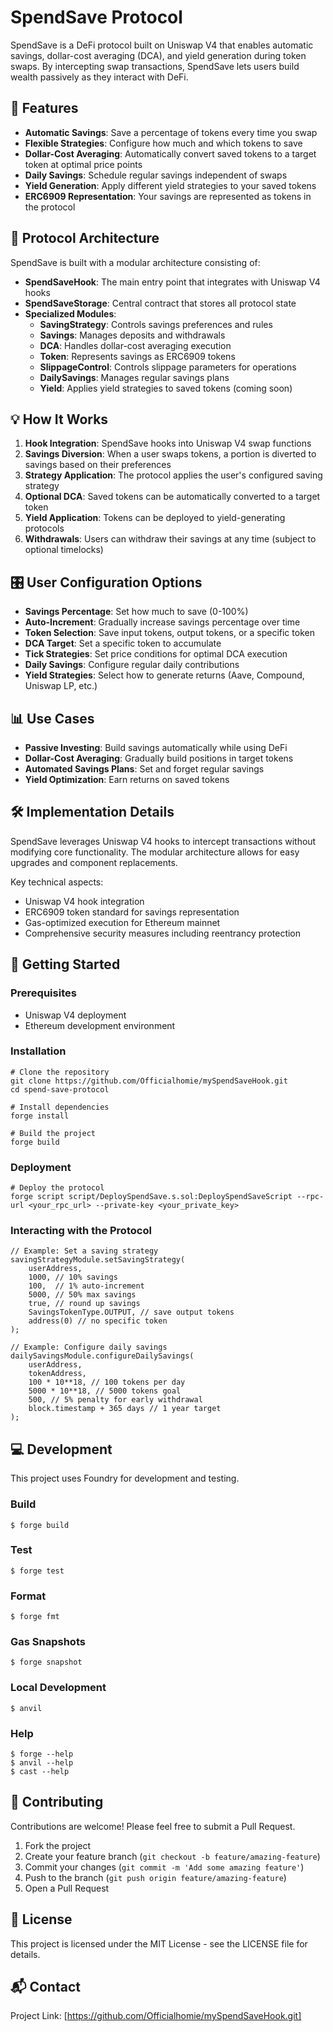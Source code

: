 # SpendSave Protocol

SpendSave is a DeFi protocol built on Uniswap V4 that enables automatic savings, dollar-cost averaging (DCA), and yield generation during token swaps. By intercepting swap transactions, SpendSave lets users build wealth passively as they interact with DeFi.

## 🌟 Features

- **Automatic Savings**: Save a percentage of tokens every time you swap
- **Flexible Strategies**: Configure how much and which tokens to save
- **Dollar-Cost Averaging**: Automatically convert saved tokens to a target token at optimal price points
- **Daily Savings**: Schedule regular savings independent of swaps
- **Yield Generation**: Apply different yield strategies to your saved tokens
- **ERC6909 Representation**: Your savings are represented as tokens in the protocol

## 📐 Protocol Architecture

SpendSave is built with a modular architecture consisting of:

- **SpendSaveHook**: The main entry point that integrates with Uniswap V4 hooks
- **SpendSaveStorage**: Central contract that stores all protocol state
- **Specialized Modules**:
  - **SavingStrategy**: Controls savings preferences and rules
  - **Savings**: Manages deposits and withdrawals
  - **DCA**: Handles dollar-cost averaging execution
  - **Token**: Represents savings as ERC6909 tokens
  - **SlippageControl**: Controls slippage parameters for operations
  - **DailySavings**: Manages regular savings plans
  - **Yield**: Applies yield strategies to saved tokens (coming soon)

## 💡 How It Works

1. **Hook Integration**: SpendSave hooks into Uniswap V4 swap functions
2. **Savings Diversion**: When a user swaps tokens, a portion is diverted to savings based on their preferences
3. **Strategy Application**: The protocol applies the user's configured saving strategy
4. **Optional DCA**: Saved tokens can be automatically converted to a target token
5. **Yield Application**: Tokens can be deployed to yield-generating protocols
6. **Withdrawals**: Users can withdraw their savings at any time (subject to optional timelocks)

## 🎛️ User Configuration Options

- **Savings Percentage**: Set how much to save (0-100%)
- **Auto-Increment**: Gradually increase savings percentage over time
- **Token Selection**: Save input tokens, output tokens, or a specific token
- **DCA Target**: Set a specific token to accumulate
- **Tick Strategies**: Set price conditions for optimal DCA execution
- **Daily Savings**: Configure regular daily contributions
- **Yield Strategies**: Select how to generate returns (Aave, Compound, Uniswap LP, etc.)

## 📊 Use Cases

- **Passive Investing**: Build savings automatically while using DeFi
- **Dollar-Cost Averaging**: Gradually build positions in target tokens
- **Automated Savings Plans**: Set and forget regular savings
- **Yield Optimization**: Earn returns on saved tokens

## 🛠️ Implementation Details

SpendSave leverages Uniswap V4 hooks to intercept transactions without modifying core functionality. The modular architecture allows for easy upgrades and component replacements.

Key technical aspects:
- Uniswap V4 hook integration
- ERC6909 token standard for savings representation
- Gas-optimized execution for Ethereum mainnet
- Comprehensive security measures including reentrancy protection

## 🚀 Getting Started

### Prerequisites

- Uniswap V4 deployment
- Ethereum development environment

### Installation

```shell
# Clone the repository
git clone https://github.com/Officialhomie/mySpendSaveHook.git
cd spend-save-protocol

# Install dependencies
forge install

# Build the project
forge build
```

### Deployment

```shell
# Deploy the protocol
forge script script/DeploySpendSave.s.sol:DeploySpendSaveScript --rpc-url <your_rpc_url> --private-key <your_private_key>
```

### Interacting with the Protocol

```solidity
// Example: Set a saving strategy
savingStrategyModule.setSavingStrategy(
    userAddress,
    1000, // 10% savings
    100,  // 1% auto-increment
    5000, // 50% max savings
    true, // round up savings
    SavingsTokenType.OUTPUT, // save output tokens
    address(0) // no specific token
);

// Example: Configure daily savings
dailySavingsModule.configureDailySavings(
    userAddress,
    tokenAddress,
    100 * 10**18, // 100 tokens per day
    5000 * 10**18, // 5000 tokens goal
    500, // 5% penalty for early withdrawal
    block.timestamp + 365 days // 1 year target
);
```

## 💻 Development

This project uses Foundry for development and testing.

### Build

```shell
$ forge build
```

### Test

```shell
$ forge test
```

### Format

```shell
$ forge fmt
```

### Gas Snapshots

```shell
$ forge snapshot
```

### Local Development

```shell
$ anvil
```

### Help

```shell
$ forge --help
$ anvil --help
$ cast --help
```

## 🤝 Contributing

Contributions are welcome! Please feel free to submit a Pull Request.

1. Fork the project
2. Create your feature branch (`git checkout -b feature/amazing-feature`)
3. Commit your changes (`git commit -m 'Add some amazing feature'`)
4. Push to the branch (`git push origin feature/amazing-feature`)
5. Open a Pull Request

## 📄 License

This project is licensed under the MIT License - see the LICENSE file for details.

## 📬 Contact

Project Link: [https://github.com/Officialhomie/mySpendSaveHook.git]